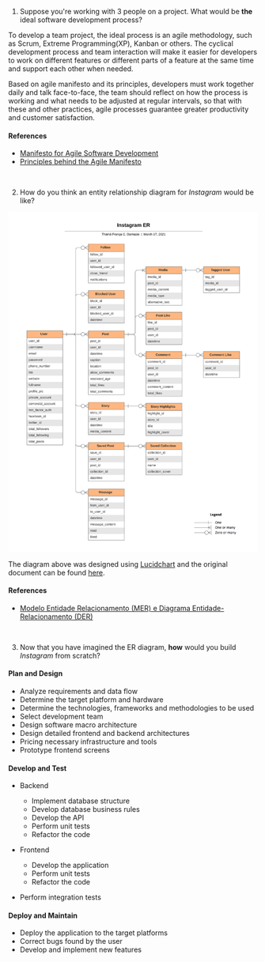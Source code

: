 1. Suppose you're working with 3 people on a project. What would be **the** ideal software development process?

To develop a team project, the ideal process is an agile methodology, such as Scrum, Extreme Programming(XP), Kanban or others. The cyclical development process and team interaction will make it easier for developers to work on different features or different parts of a feature at the same time and support each other when needed.
<p>Based on agile manifesto and its principles, developers must work together daily and talk face-to-face, the team should reflect on how the process is working and what needs to be adjusted at regular intervals, so that with these and other practices, agile processes guarantee greater productivity and customer satisfaction.

#### References
- [Manifesto for Agile Software Development](https://agilemanifesto.org/iso/en/manifesto.html)
- [Principles behind the Agile Manifesto](https://agilemanifesto.org/iso/en/principles.html)

<br/>

2. How do you think an entity relationship diagram for _Instagram_ would be like?

![Diagram of Instagram entity relationship](instagram_er.png)

The diagram above was designed using [Lucidchart](http://lucidchart.com/) and the original document can be found [here](https://lucid.app/documents/view/220ba433-6904-49f6-a50a-ad59814dd3bb).

#### References
- [Modelo Entidade Relacionamento (MER) e Diagrama Entidade-Relacionamento (DER)](https://www.devmedia.com.br/modelo-entidade-relacionamento-mer-e-diagrama-entidade-relacionamento-der/14332)

<br/>

3. Now that you have imagined the ER diagram, **how** would you build _Instagram_ from scratch?

#### Plan and Design

- Analyze requirements and data flow
- Determine the target platform and hardware
- Determine the technologies, frameworks and methodologies to be used
- Select development team
- Design software macro architecture
- Design detailed frontend and backend architectures
- Pricing necessary infrastructure and tools
- Prototype frontend screens


#### Develop and Test

- Backend
  - Implement database structure
  - Develop database business rules
  - Develop the API
  - Perform unit tests
  - Refactor the code

- Frontend
  - Develop the application
  - Perform unit tests
  - Refactor the code

- Perform integration tests


#### Deploy and Maintain

- Deploy the application to the target platforms
- Correct bugs found by the user
- Develop and implement new features